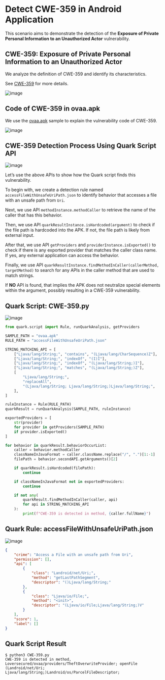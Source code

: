 # Detect CWE-359 in Android Application

This scenario aims to demonstrate the detection of the **Exposure of Private Personal Information to an Unauthorized Actor** vulnerability.

## CWE-359: Exposure of Private Personal Information to an Unauthorized Actor

We analyze the definition of CWE-359 and identify its characteristics.

See [CWE-359](https://cwe.mitre.org/data/definitions/359.html) for more details.

![image](https://i.postimg.cc/QxZcD3gb/image.png)

## Code of CWE-359 in ovaa.apk

We use the [ovaa.apk](https://github.com/oversecured/ovaa) sample to explain the vulnerability code of CWE-359.

![image](https://i.postimg.cc/LhKL2vvC/image.png)

## CWE-359 Detection Process Using Quark Script API

![image](https://i.postimg.cc/8CB6ywzN/image.png)

Let’s use the above APIs to show how the Quark script finds this vulnerability.

To begin with, we create a detection rule named ``accessFileWithUnsafeUriPath.json`` to identify behavior that accesses a file with an unsafe path from ``Uri``.

Next, we use API ``methodInstance.methodCaller`` to retrieve the name of the caller that has this behavior.

Then, we use API ``quarkResultInstance.isHardcoded(argument)`` to check if the file path is hardcoded into the APK. If not, the file path is likely from external input.

After that, we use API ``getProviders``  and ``providerInstance.isExported()`` to check if there is any exported provider that matches the caller class name. If yes, any external application can access the behavior.

Finally, we use API ``quarkResultInstance.findMethodInCaller(callerMethod, targetMethod)`` to search for any APIs in the caller method that are used to match strings.

If **NO** API is found, that implies the APK does not neutralize special elements within the argument, possibly resulting in a CWE-359 vulnerability.

## Quark Script: CWE-359.py

![image](https://i.postimg.cc/76KT46zR/image.png)

```python
from quark.script import Rule, runQuarkAnalysis, getProviders

SAMPLE_PATH = "ovaa.apk"
RULE_PATH = "accessFileWithUnsafeUriPath.json"

STRING_MATCHING_API = [
    ["Ljava/lang/String;", "contains", "(Ljava/lang/CharSequence)Z"],
    ["Ljava/lang/String;", "indexOf", "(I)I"],
    ["Ljava/lang/String;", "indexOf", "(Ljava/lang/String;)I"],
    ["Ljava/lang/String;", "matches", "(Ljava/lang/String;)Z"],
    [
        "Ljava/lang/String;",
        "replaceAll",
        "(Ljava/lang/String; Ljava/lang/String;)Ljava/lang/String;",
    ],
]

ruleInstance = Rule(RULE_PATH)
quarkResult = runQuarkAnalysis(SAMPLE_PATH, ruleInstance)

exportedProviders = [
    str(provider)
    for provider in getProviders(SAMPLE_PATH)
    if provider.isExported()
]

for behavior in quarkResult.behaviorOccurList:
    caller = behavior.methodCaller
    classNameInJavaFormat = caller.className.replace("/", ".")[1:-1]
    filePath = behavior.secondAPI.getArguments()[2]

    if quarkResult.isHardcoded(filePath):
        continue

    if classNameInJavaFormat not in exportedProviders:
        continue

    if not any(
        quarkResult.findMethodInCaller(caller, api)
        for api in STRING_MATCHING_API
    ):
        print(f"CWE-359 is detected in method, {caller.fullName}")
```

## Quark Rule: accessFileWithUnsafeUriPath.json

![image](https://i.postimg.cc/kGDRgmFg/image.png)

```json
{
    "crime": "Access a File with an unsafe path from Uri",
    "permission": [],
    "api": [
        {
            "class": "Landroid/net/Uri;",
            "method": "getLastPathSegment",
            "descriptor": "()Ljava/lang/String;"
        },
        {
            "class": "Ljava/io/File;",
            "method": "<init>",
            "descriptor": "(Ljava/io/File;Ljava/lang/String;)V"
        }
    ],
    "score": 1,
    "label": []
}
```

## Quark Script Result

```
$ python3 CWE-359.py
CWE-359 is detected in method, Loversecured/ovaa/providers/TheftOverwriteProvider; openFile (Landroid/net/Uri; Ljava/lang/String;)Landroid/os/ParcelFileDescriptor;
```